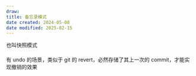 ```yaml
---
draw:
title: 备忘录模式
date created: 2024-05-08
date modified: 2025-02-15
---
```


也叫快照模式

<!-- more -->

####

有 undo 的场景，类似于 git 的 revert，必然存储了其上一次的 commit，才能实现撤销的效果
